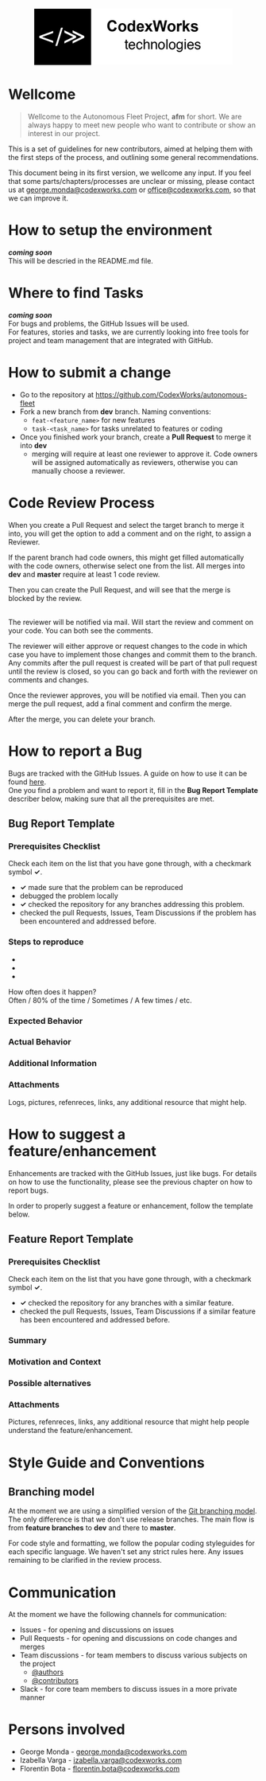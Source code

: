 <p align="center">
  <!-- alignment is optional and not recommended -->
  <img src="codexworks.jpg" title="image" alt="CodexWorks logo on white background>">
</p>


# Wellcome
> Wellcome to the Autonomous Fleet Project, **afm** for short. We are always happy to meet new people who want to contribute or show an interest in our project.

This is a set of guidelines for new contributors, aimed at helping them with the first steps of the process, and outlining some general recommendations.

This document being in its first version, we wellcome any input. If you feel that some parts/chapters/processes are unclear or missing, please contact us at george.monda@codexworks.com or office@codexworks.com, so that we can improve it.


# How to setup the environment
**_coming soon_**
<br/>This will be descried in the README.md file.


# Where to find Tasks
**_coming soon_**
<br/>For bugs and problems, the GitHub Issues will be used.
<br/>For features, stories and tasks, we are currently looking into free tools for project and team management that are integrated with GitHub.


# How to submit a change
- Go to the repository at https://github.com/CodexWorks/autonomous-fleet
- Fork a new branch from **dev** branch. Naming conventions:
  - `feat-<feature_name>` for new features
  - `task-<task_name>` for tasks unrelated to features or coding
- Once you finished work your branch, create a **Pull Request** to merge it into **dev**
  - merging will require at least one reviewer to approve it. Code owners will be assigned automatically as reviewers, otherwise you can manually choose a reviewer.


# Code Review Process
When you create a Pull Request and select the target branch to merge it into, you will get the option to add a comment and on the right, to assign a Reviewer. 

If the parent branch had code owners, this might get filled automatically with the code owners, otherwise select one from the list. All merges into **dev** and **master** require at least 1 code review. 

Then you can create the Pull Request, and will see that the merge is blocked by the review.

<br/>
The reviewer will be notified via mail. Will start the review and comment on your code. You can both see the comments.

The reviewer will either approve or request changes to the code in which case you have to implement those changes and commit them to the branch. Any commits after the pull request is created will be part of that pull request until the review is closed, so you can go back and forth with the reviewer on comments and changes.

Once the reviewer approves, you will be notified via email. Then you can merge the pull request, add a final comment and confirm the merge. 

After the merge, you can delete your branch.


# How to report a Bug
Bugs are tracked with the GitHub Issues. A guide on how to use it can be found [here](https://guides.github.com/features/issues/).
<br/>One you find a problem and want to report it, fill in the **Bug Report Template** describer below, making sure that all the prerequisites are met.

## Bug Report Template
### **Prerequisites Checklist**
Check each item on the list that you have gone through, with a checkmark symbol **✓**.
- **✓** made sure that the problem can be reproduced
- debugged the problem locally
- **✓** checked the repository for any branches addressing this problem.
- checked the pull Requests, Issues, Team Discussions if the problem has been encountered and addressed before.

### **Steps to reproduce**
- 
- 
- 

How often does it happen? 
<br/>Often / 80% of the time / Sometimes / A few times / etc.

### **Expected Behavior**
### **Actual Behavior**
### **Additional Information**
### **Attachments**
Logs, pictures, refenreces, links, any additional resource that might help.


# How to suggest a feature/enhancement
Enhancements are tracked with the GitHub Issues, just like bugs. For details on how to use the functionality, please see the previous chapter on how to report bugs.

In order to properly suggest a feature or enhancement, follow the template below.

## Feature Report Template
### **Prerequisites Checklist**
Check each item on the list that you have gone through, with a checkmark symbol **✓**.
- **✓** checked the repository for any branches with a similar feature.
- checked the pull Requests, Issues, Team Discussions if a similar feature has been encountered and addressed before.
### **Summary**
### **Motivation and Context**
### **Possible alternatives**
### **Attachments**
Pictures, refenreces, links, any additional resource that might help people understand the feature/enhancement.


# Style Guide and Conventions
## Branching model
At the moment we are using a simplified version of the [Git branching model](https://nvie.com/posts/a-successful-git-branching-model/). 
<br/>The only difference is that we don't use release branches. The main flow is from **feature branches** to **dev** and there to **master**.

For code style and formatting, we follow the popular coding styleguides for each specific language. We haven't set any strict rules here. Any issues remaining to be clarified in the review process.


# Communication
At the moment we have the following channels for communication: 
- Issues - for opening and discussions on issues
- Pull Requests - for opening and discussions on code changes and merges
- Team discussions - for team members to discuss various subjects on the project
  - [@authors](https://github.com/orgs/CodexWorks/teams/authors)
  - [@contributors](https://github.com/orgs/CodexWorks/teams/contributors)
- Slack - for core team members to discuss issues in a more private manner


# Persons involved
- George Monda - george.monda@codexworks.com
- Izabella Varga - izabella.varga@codexworks.com
- Florentin Bota - florentin.bota@codexworks.com












